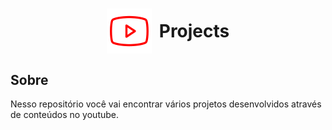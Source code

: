 <h1 
  align='center' 
  style="display: flex; align-items: center; justify-content: center; gap: 12px;"
>
  
  <img src="./.github/assets/youtube.svg" />
  Projects
</h1>

## Sobre

Nesso repositório você vai encontrar vários projetos desenvolvidos através de conteúdos no youtube.
